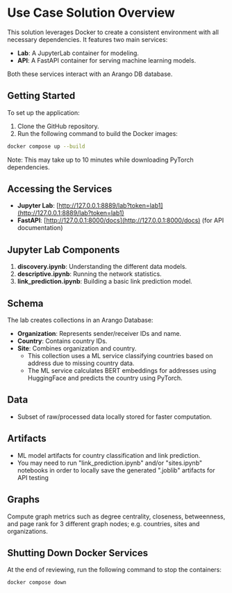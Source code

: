 # Use Case Solution Overview

This solution leverages Docker to create a consistent environment with all necessary dependencies. It features two main services:

- **Lab**: A JupyterLab container for modeling.
- **API**: A FastAPI container for serving machine learning models.

Both these services interact with an Arango DB database.

## Getting Started

To set up the application:

1. Clone the GitHub repository.
2. Run the following command to build the Docker images:

```bash
docker compose up --build
```

Note: This may take up to 10 minutes while downloading PyTorch dependencies.

## Accessing the Services

- **Jupyter Lab**: [http://127.0.0.1:8889/lab?token=lab1](http://127.0.0.1:8889/lab?token=lab1)
- **FastAPI**: [http://127.0.0.1:8000/docs](http://127.0.0.1:8000/docs) (for API documentation)

## Jupyter Lab Components

1. **discovery.ipynb**: Understanding the different data models.
2. **descriptive.ipynb**: Running the network statistics.
3. **link_prediction.ipynb**: Building a basic link prediction model.

## Schema

The lab creates collections in an Arango Database:

- **Organization**: Represents sender/receiver IDs and name.
- **Country**: Contains country IDs.
- **Site**: Combines organization and country.
  - This collection uses a ML service classifying countries based on address due to missing country data.
  - The ML service calculates BERT embeddings for addresses using HuggingFace and predicts the country using PyTorch.

## Data

- Subset of raw/processed data locally stored for faster computation.

## Artifacts

- ML model artifacts for country classification and link prediction.
- You may need to run "link_prediction.ipynb" and/or "sites.ipynb" notebooks in order to locally save the generated ".joblib" artifacts for API testing

## Graphs

Compute graph metrics such as degree centrality, closeness, betweenness, and page rank for 3 different graph nodes; e.g. countries, sites and organizations.

## Shutting Down Docker Services

At the end of reviewing, run the following command to stop the containers:

```bash
docker compose down
```
